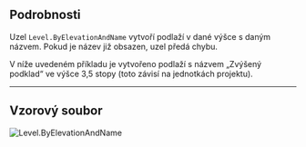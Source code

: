 ## Podrobnosti
Uzel `Level.ByElevationAndName` vytvoří podlaží v dané výšce s daným názvem. Pokud je název již obsazen, uzel předá chybu.

V níže uvedeném příkladu je vytvořeno podlaží s názvem „Zvýšený podklad“ ve výšce 3,5 stopy (toto závisí na jednotkách projektu).
___
## Vzorový soubor

![Level.ByElevationAndName](./Revit.Elements.Level.ByElevationAndName_img.jpg)
